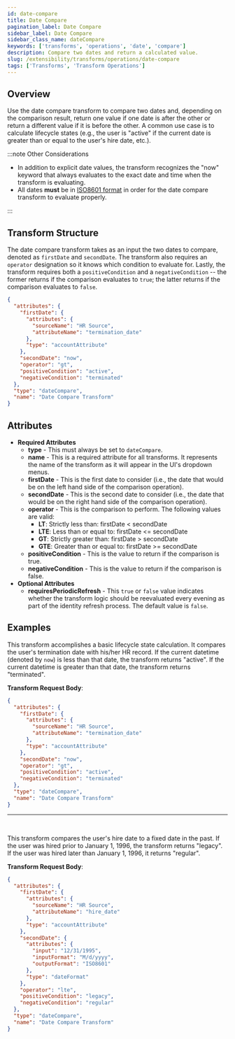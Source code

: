 ```yaml
---
id: date-compare
title: Date Compare
pagination_label: Date Compare
sidebar_label: Date Compare
sidebar_class_name: dateCompare
keywords: ['transforms', 'operations', 'date', 'compare']
description: Compare two dates and return a calculated value.
slug: /extensibility/transforms/operations/date-compare
tags: ['Transforms', 'Transform Operations']
---
```


## Overview

Use the date compare transform to compare two dates and, depending on the comparison result, return one value if one date is after the other or return a different value if it is before the other. A common use case is to calculate lifecycle states (e.g., the user is "active" if the current date is greater than or equal to the user's hire date, etc.).

:::note Other Considerations

- In addition to explicit date values, the transform recognizes the "now" keyword that always evaluates to the exact date and time when the transform is evaluating.
- All dates **must** be in [ISO8601 format](https://en.wikipedia.org/wiki/ISO_8601) in order for the date compare transform to evaluate properly.

:::

## Transform Structure

The date compare transform takes as an input the two dates to compare, denoted as `firstDate` and `secondDate`. The transform also requires an `operator` designation so it knows which condition to evaluate for. Lastly, the transform requires both a `positiveCondition` and a `negativeCondition` -- the former returns if the comparison evaluates to `true`; the latter returns if the comparison evaluates to `false`.

```json
{
  "attributes": {
    "firstDate": {
      "attributes": {
        "sourceName": "HR Source",
        "attributeName": "termination_date"
      },
      "type": "accountAttribute"
    },
    "secondDate": "now",
    "operator": "gt",
    "positiveCondition": "active",
    "negativeCondition": "terminated"
  },
  "type": "dateCompare",
  "name": "Date Compare Transform"
}
```

## Attributes

- **Required Attributes**
  - **type** - This must always be set to `dateCompare`.
  - **name** - This is a required attribute for all transforms. It represents the name of the transform as it will appear in the UI's dropdown menus.
  - **firstDate** - This is the first date to consider (i.e., the date that would be on the left hand side of the comparison operation).
  - **secondDate** - This is the second date to consider (i.e., the date that would be on the right hand side of the comparison operation).
  - **operator** - This is the comparison to perform. The following values are valid:
    - **LT**: Strictly less than: firstDate < secondDate
    - **LTE**: Less than or equal to: firstDate <= secondDate
    - **GT**: Strictly greater than: firstDate > secondDate
    - **GTE**: Greater than or equal to: firstDate >= secondDate
  - **positiveCondition** - This is the value to return if the comparison is true.
  - **negativeCondition** - This is the value to return if the comparison is false.
- **Optional Attributes**
  - **requiresPeriodicRefresh** - This `true` or `false` value indicates whether the transform logic should be reevaluated every evening as part of the identity refresh process. The default value is `false`.

## Examples

This transform accomplishes a basic lifecycle state calculation. It compares the user's termination date with his/her HR record. If the current datetime (denoted by `now`) is less than that date, the transform returns "active". If the current datetime is greater than that date, the transform returns "terminated".

**Transform Request Body**:

```json
{
  "attributes": {
    "firstDate": {
      "attributes": {
        "sourceName": "HR Source",
        "attributeName": "termination_date"
      },
      "type": "accountAttribute"
    },
    "secondDate": "now",
    "operator": "gt",
    "positiveCondition": "active",
    "negativeCondition": "terminated"
  },
  "type": "dateCompare",
  "name": "Date Compare Transform"
}
```

---

<p>&nbsp;</p>

This transform compares the user's hire date to a fixed date in the past. If the user was hired prior to January 1, 1996, the transform returns "legacy". If the user was hired later than January 1, 1996, it returns "regular".

**Transform Request Body**:

```json
{
  "attributes": {
    "firstDate": {
      "attributes": {
        "sourceName": "HR Source",
        "attributeName": "hire_date"
      },
      "type": "accountAttribute"
    },
    "secondDate": {
      "attributes": {
        "input": "12/31/1995",
        "inputFormat": "M/d/yyyy",
        "outputFormat": "ISO8601"
      },
      "type": "dateFormat"
    },
    "operator": "lte",
    "positiveCondition": "legacy",
    "negativeCondition": "regular"
  },
  "type": "dateCompare",
  "name": "Date Compare Transform"
}
```
